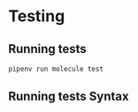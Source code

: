 <!-- Space: AnsibleRoleTemplate -->
<!-- Parent: Project -->
<!-- Title: Testing -->

<!-- Label: Testing -->
<!-- Include: docs/disclaimer.md -->
<!-- Include: ac:toc -->

# Testing

## Running tests

```bash
pipenv run molecule test
```

## Running tests Syntax
